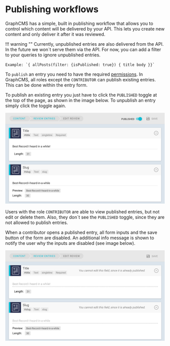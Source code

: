 # Publishing workflows

GraphCMS has a simple, built in publishing workflow that allows you to control which content will be delivered by your API. This lets you create new content and only deliver it after it was reviewed.

!!! warning ""
    Currently, unpublished entries are also delivered from the API. In the future we won´t serve them via the API. For now, you can add a filter to your queries to ignore unpublished entries.

    Example: `{ allPosts(filter: {isPublished: true}) { title body }}`

To `publish` an entry you need to have the required [permissions](/guides/Adding_members_to_team/). In GraphCMS, all roles except the `CONTRIBUTOR` can publish existing entries. This can be done within the entry form.

To publish an existing entry you just have to click the `PUBLISHED` toggle at the top of the page, as shown in the image below. To unpublish an entry simply click the toggle again.

![Screenshot](../img/guides/publish_entry.png)

Users with the role `CONTRIBUTOR` are able to view published entries, but not edit or delete them. Also, they don´t see the `PUBLISHED` toggle, since they are not allowed to publish entries.

When a contributor opens a published entry, all form inputs and the save button of the form are disabled. An additional info message is shown to notify the user why the inputs are disabled (see image below).

![Screenshot](../img/guides/disabled_published_entry.png)
